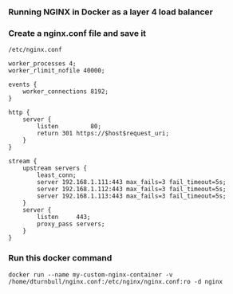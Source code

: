 ### Running NGINX in Docker as a layer 4 load balancer

### Create a nginx.conf file and save it

```
/etc/nginx.conf
```
```
worker_processes 4;
worker_rlimit_nofile 40000;

events {
    worker_connections 8192;
}

http {
    server {
        listen         80;
        return 301 https://$host$request_uri;
    }
}

stream {
    upstream servers {
        least_conn;
        server 192.168.1.111:443 max_fails=3 fail_timeout=5s;
        server 192.168.1.112:443 max_fails=3 fail_timeout=5s;
        server 192.168.1.113:443 max_fails=3 fail_timeout=5s;
    }
    server {
        listen     443;
        proxy_pass servers;
    }
}
```

### Run this docker command

```
docker run --name my-custom-nginx-container -v /home/dturnbull/nginx.conf:/etc/nginx/nginx.conf:ro -d nginx
```

